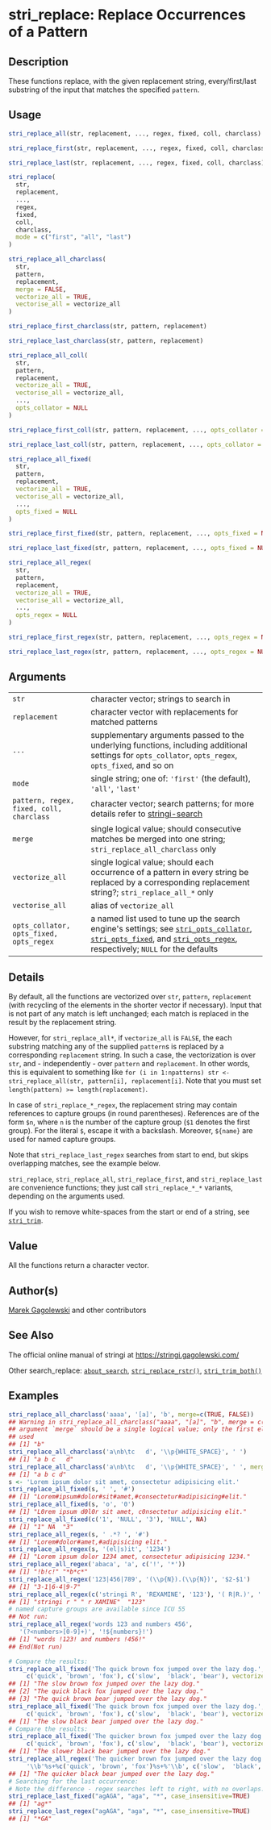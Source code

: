 # stri\_replace: Replace Occurrences of a Pattern

## Description

These functions replace, with the given replacement string, every/first/last substring of the input that matches the specified `pattern`.

## Usage

```r
stri_replace_all(str, replacement, ..., regex, fixed, coll, charclass)

stri_replace_first(str, replacement, ..., regex, fixed, coll, charclass)

stri_replace_last(str, replacement, ..., regex, fixed, coll, charclass)

stri_replace(
  str,
  replacement,
  ...,
  regex,
  fixed,
  coll,
  charclass,
  mode = c("first", "all", "last")
)

stri_replace_all_charclass(
  str,
  pattern,
  replacement,
  merge = FALSE,
  vectorize_all = TRUE,
  vectorise_all = vectorize_all
)

stri_replace_first_charclass(str, pattern, replacement)

stri_replace_last_charclass(str, pattern, replacement)

stri_replace_all_coll(
  str,
  pattern,
  replacement,
  vectorize_all = TRUE,
  vectorise_all = vectorize_all,
  ...,
  opts_collator = NULL
)

stri_replace_first_coll(str, pattern, replacement, ..., opts_collator = NULL)

stri_replace_last_coll(str, pattern, replacement, ..., opts_collator = NULL)

stri_replace_all_fixed(
  str,
  pattern,
  replacement,
  vectorize_all = TRUE,
  vectorise_all = vectorize_all,
  ...,
  opts_fixed = NULL
)

stri_replace_first_fixed(str, pattern, replacement, ..., opts_fixed = NULL)

stri_replace_last_fixed(str, pattern, replacement, ..., opts_fixed = NULL)

stri_replace_all_regex(
  str,
  pattern,
  replacement,
  vectorize_all = TRUE,
  vectorise_all = vectorize_all,
  ...,
  opts_regex = NULL
)

stri_replace_first_regex(str, pattern, replacement, ..., opts_regex = NULL)

stri_replace_last_regex(str, pattern, replacement, ..., opts_regex = NULL)
```

## Arguments

|                                          |                                                                                                                                                                                                                                            |
|------------------------------------------|--------------------------------------------------------------------------------------------------------------------------------------------------------------------------------------------------------------------------------------------|
| `str`                                    | character vector; strings to search in                                                                                                                                                                                                     |
| `replacement`                            | character vector with replacements for matched patterns                                                                                                                                                                                    |
| `...`                                    | supplementary arguments passed to the underlying functions, including additional settings for `opts_collator`, `opts_regex`, `opts_fixed`, and so on                                                                                       |
| `mode`                                   | single string; one of: `'first'` (the default), `'all'`, `'last'`                                                                                                                                                                          |
| `pattern, regex, fixed, coll, charclass` | character vector; search patterns; for more details refer to [stringi-search](about_search.md)                                                                                                                                             |
| `merge`                                  | single logical value; should consecutive matches be merged into one string; `stri_replace_all_charclass` only                                                                                                                              |
| `vectorize_all`                          | single logical value; should each occurrence of a pattern in every string be replaced by a corresponding replacement string?; `stri_replace_all_*` only                                                                                    |
| `vectorise_all`                          | alias of `vectorize_all`                                                                                                                                                                                                                   |
| `opts_collator, opts_fixed, opts_regex`  | a named list used to tune up the search engine\'s settings; see [`stri_opts_collator`](stri_opts_collator.md), [`stri_opts_fixed`](stri_opts_fixed.md), and [`stri_opts_regex`](stri_opts_regex.md), respectively; `NULL` for the defaults |

## Details

By default, all the functions are vectorized over `str`, `pattern`, `replacement` (with recycling of the elements in the shorter vector if necessary). Input that is not part of any match is left unchanged; each match is replaced in the result by the replacement string.

However, for `stri_replace_all*`, if `vectorize_all` is `FALSE`, the each substring matching any of the supplied `pattern`s is replaced by a corresponding `replacement` string. In such a case, the vectorization is over `str`, and - independently - over `pattern` and `replacement`. In other words, this is equivalent to something like `for (i in 1:npatterns) str <- stri_replace_all(str, pattern[i], replacement[i]`. Note that you must set `length(pattern) >= length(replacement)`.

In case of `stri_replace_*_regex`, the replacement string may contain references to capture groups (in round parentheses). References are of the form `$n`, where `n` is the number of the capture group (`$1` denotes the first group). For the literal `$`, escape it with a backslash. Moreover, `${name}` are used for named capture groups.

Note that `stri_replace_last_regex` searches from start to end, but skips overlapping matches, see the example below.

`stri_replace`, `stri_replace_all`, `stri_replace_first`, and `stri_replace_last` are convenience functions; they just call `stri_replace_*_*` variants, depending on the arguments used.

If you wish to remove white-spaces from the start or end of a string, see [`stri_trim`](stri_trim.md).

## Value

All the functions return a character vector.

## Author(s)

[Marek Gagolewski](https://www.gagolewski.com/) and other contributors

## See Also

The official online manual of <span class="pkg">stringi</span> at <https://stringi.gagolewski.com/>

Other search\_replace: [`about_search`](about_search.md), [`stri_replace_rstr()`](stri_replace_rstr.md), [`stri_trim_both()`](stri_trim.md)

## Examples




```r
stri_replace_all_charclass('aaaa', '[a]', 'b', merge=c(TRUE, FALSE))
## Warning in stri_replace_all_charclass("aaaa", "[a]", "b", merge = c(TRUE, :
## argument `merge` should be a single logical value; only the first element is
## used
## [1] "b"
stri_replace_all_charclass('a\nb\tc   d', '\\p{WHITE_SPACE}', ' ')
## [1] "a b c   d"
stri_replace_all_charclass('a\nb\tc   d', '\\p{WHITE_SPACE}', ' ', merge=TRUE)
## [1] "a b c d"
s <- 'Lorem ipsum dolor sit amet, consectetur adipisicing elit.'
stri_replace_all_fixed(s, ' ', '#')
## [1] "Lorem#ipsum#dolor#sit#amet,#consectetur#adipisicing#elit."
stri_replace_all_fixed(s, 'o', '0')
## [1] "L0rem ipsum d0l0r sit amet, c0nsectetur adipisicing elit."
stri_replace_all_fixed(c('1', 'NULL', '3'), 'NULL', NA)
## [1] "1" NA  "3"
stri_replace_all_regex(s, ' .*? ', '#')
## [1] "Lorem#dolor#amet,#adipisicing elit."
stri_replace_all_regex(s, '(el|s)it', '1234')
## [1] "Lorem ipsum dolor 1234 amet, consectetur adipisicing 1234."
stri_replace_all_regex('abaca', 'a', c('!', '*'))
## [1] "!b!c!" "*b*c*"
stri_replace_all_regex('123|456|789', '(\\p{N}).(\\p{N})', '$2-$1')
## [1] "3-1|6-4|9-7"
stri_replace_all_regex(c('stringi R', 'REXAMINE', '123'), '( R|R.)', ' r ')
## [1] "stringi r " " r XAMINE"  "123"
# named capture groups are available since ICU 55
## Not run: 
stri_replace_all_regex('words 123 and numbers 456',
   '(?<numbers>[0-9]+)', '!${numbers}!')
## [1] "words !123! and numbers !456!"
## End(Not run)

# Compare the results:
stri_replace_all_fixed('The quick brown fox jumped over the lazy dog.',
     c('quick', 'brown', 'fox'), c('slow',  'black', 'bear'), vectorize_all=TRUE)
## [1] "The slow brown fox jumped over the lazy dog."  
## [2] "The quick black fox jumped over the lazy dog." 
## [3] "The quick brown bear jumped over the lazy dog."
stri_replace_all_fixed('The quick brown fox jumped over the lazy dog.',
     c('quick', 'brown', 'fox'), c('slow',  'black', 'bear'), vectorize_all=FALSE)
## [1] "The slow black bear jumped over the lazy dog."
# Compare the results:
stri_replace_all_fixed('The quicker brown fox jumped over the lazy dog.',
     c('quick', 'brown', 'fox'), c('slow',  'black', 'bear'), vectorize_all=FALSE)
## [1] "The slower black bear jumped over the lazy dog."
stri_replace_all_regex('The quicker brown fox jumped over the lazy dog.',
     '\\b'%s+%c('quick', 'brown', 'fox')%s+%'\\b', c('slow',  'black', 'bear'), vectorize_all=FALSE)
## [1] "The quicker black bear jumped over the lazy dog."
# Searching for the last occurrence:
# Note the difference - regex searches left to right, with no overlaps.
stri_replace_last_fixed("agAGA", "aga", "*", case_insensitive=TRUE)
## [1] "ag*"
stri_replace_last_regex("agAGA", "aga", "*", case_insensitive=TRUE)
## [1] "*GA"
```
